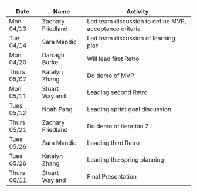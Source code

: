 | Date        | Name              | Activity                                               |
| ----------- | ----------------- | ------------------------------------------------------ |
| Mon 04/13   | Zachary Friedland | Led team discussion to define MVP, acceptance criteria |
| Tue 04/14   | Sara Mandic       | Led team discussion of learning plan                   |
| Mon 04/20   | Darragh Burke     | Will lead first Retro                                  |
| Thurs 05/07 | Katelyn Zhang     | Do demo of MVP                                         |
| Mon 05/11   | Stuart Wayland    | Leading second Retro                                   |
| Tues 05/12  | Noah Pang         | Leading sprint goal discussion                         |
| Thurs 05/21 | Zachary Friedland | Do demo of iteration 2                                 |
| Tues 05/26  | Sara Mandic       | Leading third Retro                                    |
| Tues 05/26  | Katelyn Zhang     | Leading the spring planning                            |
| Thurs 06/11 | Stuart Wayland    | Final Presentation                                     |
